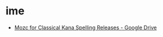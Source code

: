 # ime

* [Mozc for Classical Kana Spelling Releases - Google Drive](https://drive.google.com/drive/folders/1yVPKO_gsHkEv3YbyyXFfSxWmnuPj48Fo?usp=sharing)
